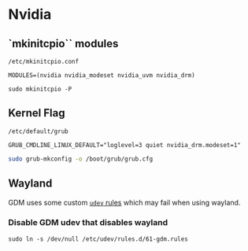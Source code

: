 # Nvidia

##  `mkinitcpio`` modules

`/etc/mkinitcpio.conf`

```
MODULES=(nvidia nvidia_modeset nvidia_uvm nvidia_drm)
```

```
sudo mkinitcpio -P
```

## Kernel Flag

`/etc/default/grub`

```
GRUB_CMDLINE_LINUX_DEFAULT="loglevel=3 quiet nvidia_drm.modeset=1"
```

```bash
sudo grub-mkconfig -o /boot/grub/grub.cfg
```

## Wayland

GDM uses some custom [`udev` rules](https://gitlab.gnome.org/GNOME/gdm/-/blob/main/data/61-gdm.rules.in) which may fail when using wayland.

### Disable GDM udev that disables wayland

```
sudo ln -s /dev/null /etc/udev/rules.d/61-gdm.rules
```


